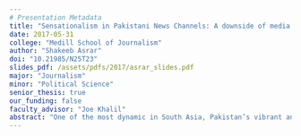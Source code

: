 ```yaml
---
# Presentation Metadata
title: "Sensationalism in Pakistani News Channels: A downside of media deregulation?"
date: 2017-05-31
college: "Medill School of Journalism"
author: "Shakeeb Asrar"
doi: "10.21985/N25T23"
slides_pdf: /assets/pdfs/2017/asrar_slides.pdf
major: "Journalism"
minor: "Political Science"
senior_thesis: true
our_funding: false
faculty_advisor: "Joe Khalil"
abstract: "One of the most dynamic in South Asia, Pakistan’s vibrant and outspoken media is de facto credited to the media liberalization policies of 2002 by President Pervez Musharraf. Yet, the country’s media landscape, particularly the private news channels, are known to be sensational for their exaggerated reporting style. Using Pakistan’s two mainstream news channels, Geo News and BOL TV, as case studies, this research digs deeper into the history and establishment of private TV channels to show how 2002’s media deregulation is connected to the present sensational nature of the country’s broadcast industry. The paper discusses socio-political motives behind Musharraf’s privatization of media and uses critical cultural studies to examine the industry and messages of Geo and BOL. The paper concludes how the rapid mushrooming of private TV channels in Pakistan created an industry that had little time and resources to train its media personnel or establish a set code of conduct and ethical journalistic practices. As reflected through Geo and BOL, the fierce competition among the fast growing TV channels to be first and highest-ranked has pushed them to adopt vivid aesthetics of yellow journalism, use audacious content and format, and blur the line between entertainment and news. While socio-political motives behind Musharraf’s liberalization policies are commonly discussed in existing scholarship, this paper connects them to the content and format of Pakistani news channels. The research exhibits unique ways in which the deregulation of media, often brought about by globalization and democratization of the industry, can result in undesired consequences."
---
```


<script async class="speakerdeck-embed" data-id="068256380b964608bf4ffef1c02c746b" data-ratio="1.77777777777778" src="//speakerdeck.com/assets/embed.js"></script>

